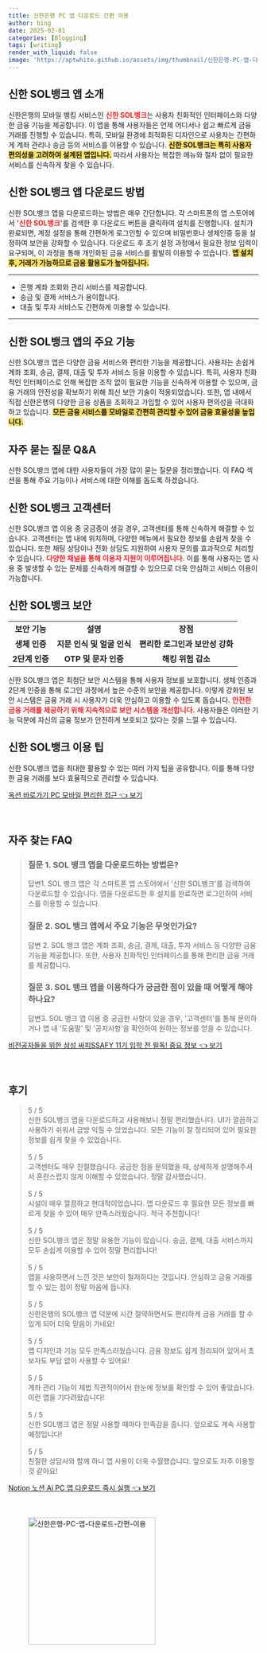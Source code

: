 ```yaml
---
title: 신한은행 PC 앱 다운로드 간편 이용
author: bing
date: 2025-02-01
categories: [Blogging]
tags: [writing]
render_with_liquid: false
image: 'https://aptwhite.github.io/assets/img/thumbnail/신한은행-PC-앱-다운로드-간편-이용.webp'
---
```



<h2 id='신한SOL뱅크앱소개'>신한 SOL뱅크 앱 소개</h2>

<p>신한은행의 모바일 뱅킹 서비스인 <b><span style="color: #ee2323;">신한 SOL뱅크</span></b>는 사용자 친화적인 인터페이스와 다양한 금융 기능을 제공합니다. 이 앱을 통해 사용자들은 언제 어디서나 쉽고 빠르게 금융 거래를 진행할 수 있습니다. 특히, 모바일 환경에 최적화된 디자인으로 사용자는 간편하게 계좌 관리나 송금 등의 서비스를 이용할 수 있습니다. <b><span style="background-color: #ffe066;">신한 SOL뱅크는 특히 사용자 편의성을 고려하여 설계된 앱입니다.</span></b> 따라서 사용자는 복잡한 메뉴와 절차 없이 필요한 서비스를 신속하게 찾을 수 있습니다.</p>

<h2 id='신한SOL뱅크다운로드방법'>신한 SOL뱅크 앱 다운로드 방법</h2>

<p>신한 SOL뱅크 앱을 다운로드하는 방법은 매우 간단합니다. 각 스마트폰의 앱 스토어에서 <b><span style="color: #ee2323;">'신한 SOL뱅크'</span></b>를 검색한 후 다운로드 버튼을 클릭하여 설치를 진행합니다. 설치가 완료되면, 계정 설정을 통해 간편하게 로그인할 수 있으며 비밀번호나 생체인증 등을 설정하여 보안을 강화할 수 있습니다. 다운로드 후 초기 설정 과정에서 필요한 정보 입력이 요구되며, 이 과정을 통해 개인화된 금융 서비스를 활발히 이용할 수 있습니다. <b><span style="background-color: #ffe066;">앱 설치 후, 거래가 가능하므로 금융 활용도가 높아집니다.</span></b></p>

<hr />

<ul>
    <li>은행 계좌 조회와 관리 서비스를 제공합니다.</li>
    <li>송금 및 결제 서비스가 용이합니다.</li>
    <li>대출 및 투자 서비스도 간편하게 이용할 수 있습니다.</li>
</ul>

<hr />

<h2 id='신한SOL뱅크주요기능'>신한 SOL뱅크 앱의 주요 기능</h2>

<p>신한 SOL뱅크 앱은 다양한 금융 서비스와 편리한 기능을 제공합니다. 사용자는 손쉽게 계좌 조회, 송금, 결제, 대출 및 투자 서비스 등을 이용할 수 있습니다. 특히, 사용자 친화적인 인터페이스로 인해 복잡한 조작 없이 필요한 기능을 신속하게 이용할 수 있으며, 금융 거래의 안전성을 확보하기 위해 최신 보안 기술이 적용되었습니다. 또한, 앱 내에서 직접 신한은행의 다양한 금융 상품을 조회하고 가입할 수 있어 사용자 편의성을 극대화하고 있습니다. <b><span style="background-color: #ffe066;">모든 금융 서비스를 모바일로 간편히 관리할 수 있어 금융 효율성을 높입니다.</span></b></p>

<h2 id='자주묻는질문'>자주 묻는 질문 Q&A</h2>

<p>신한 SOL뱅크 앱에 대한 사용자들이 가장 많이 묻는 질문을 정리했습니다. 이 FAQ 섹션을 통해 주요 기능이나 서비스에 대한 이해를 돕도록 하겠습니다.</p>

<h2 id='신한SOL뱅크고객센터'>신한 SOL뱅크 고객센터</h2>

<p>신한 SOL뱅크 앱 이용 중 궁금증이 생길 경우, 고객센터를 통해 신속하게 해결할 수 있습니다. 고객센터는 앱 내에 위치하며, 다양한 메뉴에서 필요한 정보를 손쉽게 찾을 수 있습니다. 또한 채팅 상담이나 전화 상담도 지원하여 사용자 문의를 효과적으로 처리할 수 있습니다. <b><span style="color: #ee2323;">다양한 채널을 통해 이용자 지원이 이루어집니다.</span></b> 이를 통해 사용자는 앱 사용 중 발생할 수 있는 문제를 신속하게 해결할 수 있으므로 더욱 안심하고 서비스 이용이 가능합니다.</p>

<h2 id='신한SOL뱅크보안'>신한 SOL뱅크 보안</h2>

<table>
    <tr>
        <td style="text-align: center; height: 17px;"><b>보안 기능</b></td>
        <td style="text-align: center; height: 17px;"><b>설명</b></td>
        <td style="text-align: center; height: 17px;"><b>장점</b></td>
    </tr>
    <tr>
        <td style="text-align: center; height: 17px;"><b>생체 인증</b></td>
        <td style="text-align: center; height: 17px;"><b>지문 인식 및 얼굴 인식</b></td>
        <td style="text-align: center; height: 17px;"><b>편리한 로그인과 보안성 강화</b></td>
    </tr>
    <tr>
        <td style="text-align: center; height: 17px;"><b>2단계 인증</b></td>
        <td style="text-align: center; height: 17px;"><b>OTP 및 문자 인증</b></td>
        <td style="text-align: center; height: 17px;"><b>해킹 위험 감소</b></td>
    </tr>
</table>

<p>신한 SOL뱅크 앱은 최첨단 보안 시스템을 통해 사용자 정보를 보호합니다. 생체 인증과 2단계 인증을 통해 로그인 과정에서 높은 수준의 보안을 제공합니다. 이렇게 강화된 보안 시스템은 금융 거래 시 사용자가 더욱 안심하고 이용할 수 있도록 돕습니다. <b><span style="color: #ee2323;">안전한 금융 거래를 제공하기 위해 지속적으로 보안 시스템을 개선합니다.</span></b> 사용자들은 이러한 기능 덕분에 자신의 금융 정보가 안전하게 보호되고 있다는 것을 느낄 수 있습니다.</p>

<h2 id='신한SOL뱅크이용팁'>신한 SOL뱅크 이용 팁</h2>

<p>신한 SOL뱅크 앱을 최대한 활용할 수 있는 여러 가지 팁을 공유합니다. 이를 통해 다양한 금융 거래를 보다 효율적으로 관리할 수 있습니다.</p>


<p><a class="click-button" title="옥션 바로가기 PC 모바일 편리한 접근" href="https://aptwhite.github.io/posts/%EC%98%A5%EC%85%98-%EB%B0%94%EB%A1%9C%EA%B0%80%EA%B8%B0-PC-%EB%AA%A8%EB%B0%94%EC%9D%BC-%ED%8E%B8%EB%A6%AC%ED%95%9C-%EC%A0%91%EA%B7%BC/" rel="dofollow">옥션 바로가기 PC 모바일 편리한 접근 👈 보기</a></p><br>
<h2 id='자주_찾는_FAQ'>자주 찾는 FAQ</h2>
<div itemscope="" itemtype="https://schema.org/FAQPage"> 
<blockquote> 
<div itemscope="" itemprop="mainEntity" itemtype="https://schema.org/Question"> 
<h3 itemprop="name">질문 1. SOL 뱅크 앱을 다운로드하는 방법은?</h3> 
<div itemscope="" itemprop="acceptedAnswer" itemtype="https://schema.org/Answer"> 
<span itemprop="text"> 
<p>답변1. SOL 뱅크 앱은 각 스마트폰 앱 스토어에서 '신한 SOL뱅크'를 검색하여 다운로드할 수 있습니다. 앱을 다운로드한 후 설치를 완료하면 로그인하여 서비스를 이용할 수 있습니다.</p> 
</span> 
</div> 
</div> 

<div itemscope="" itemprop="mainEntity" itemtype="https://schema.org/Question"> 
<h3 itemprop="name">질문 2. SOL 뱅크 앱에서 주요 기능은 무엇인가요?</h3> 
<div itemscope="" itemprop="acceptedAnswer" itemtype="https://schema.org/Answer"> 
<span itemprop="text"> 
<p>답변 2. SOL 뱅크 앱은 계좌 조회, 송금, 결제, 대출, 투자 서비스 등 다양한 금융 기능을 제공합니다. 또한, 사용자 친화적인 인터페이스를 통해 편리한 금융 거래를 제공합니다.</p> 
</span> 
</div> 
</div> 

<div itemscope="" itemprop="mainEntity" itemtype="https://schema.org/Question"> 
<h3 itemprop="name">질문 3. SOL 뱅크 앱을 이용하다가 궁금한 점이 있을 때 어떻게 해야 하나요?</h3> 
<div itemscope="" itemprop="acceptedAnswer" itemtype="https://schema.org/Answer"> 
<span itemprop="text"> 
<p>답변3. SOL 뱅크 앱 이용 중 궁금한 사항이 있을 경우, '고객센터'를 통해 문의하거나 앱 내 '도움말' 및 '공지사항'을 확인하여 원하는 정보를 얻을 수 있습니다.</p> 
</span> 
</div> 
</div> 

</blockquote> 
</div>
<p><a class="click-button" title="비전공자들을 위한 삼성 싸피SSAFY 11기 입학 전 필독! 중요 정보" href="https://aptwhite.github.io/posts/%EB%B9%84%EC%A0%84%EA%B3%B5%EC%9E%90%EB%93%A4%EC%9D%84-%EC%9C%84%ED%95%9C-%EC%82%BC%EC%84%B1-%EC%8B%B8%ED%94%BCSSAFY-11%EA%B8%B0-%EC%9E%85%ED%95%99-%EC%A0%84-%ED%95%84%EB%8F%85!-%EC%A4%91%EC%9A%94-%EC%A0%95%EB%B3%B4/" rel="dofollow">비전공자들을 위한 삼성 싸피SSAFY 11기 입학 전 필독! 중요 정보 👈 보기</a></p><br>
<h2 id='후기'>후기</h2>
<div itemscope itemtype="https://schema.org/Product">
  <blockquote>
  <div itemprop="review" itemscope itemtype="https://schema.org/Review">
      <div itemprop="reviewRating" itemscope itemtype="https://schema.org/Rating"> <span itemprop="ratingValue">5</span> / <span itemprop="bestRating">5</span> </div>
      <span itemprop="reviewBody">신한 SOL뱅크 앱을 다운로드하고 사용해보니 정말 편리했습니다. UI가 깔끔하고 사용하기 쉬워서 금방 익힐 수 있었습니다. 모든 기능이 잘 정리되어 있어 필요한 정보를 쉽게 찾을 수 있었습니다.</span>
  </div>
  <br>
  <div itemprop="review" itemscope itemtype="https://schema.org/Review">
      <div itemprop="reviewRating" itemscope itemtype="https://schema.org/Rating"> <span itemprop="ratingValue">5</span> / <span itemprop="bestRating">5</span> </div>
      <span itemprop="reviewBody">고객센터도 매우 친절했습니다. 궁금한 점을 문의했을 때, 상세하게 설명해주셔서 혼란스럽지 않게 이해할 수 있었습니다. 정말 감사했습니다.</span>
  </div>
  <br>
  <div itemprop="review" itemscope itemtype="https://schema.org/Review">
      <div itemprop="reviewRating" itemscope itemtype="https://schema.org/Rating"> <span itemprop="ratingValue">5</span> / <span itemprop="bestRating">5</span> </div>
      <span itemprop="reviewBody">시설이 매우 깔끔하고 현대적이었습니다. 앱 다운로드 후 필요한 모든 정보를 빠르게 찾을 수 있어 매우 만족스러웠습니다. 적극 추천합니다!</span>
  </div>
  <br>
  <div itemprop="review" itemscope itemtype="https://schema.org/Review">
      <div itemprop="reviewRating" itemscope itemtype="https://schema.org/Rating"> <span itemprop="ratingValue">5</span> / <span itemprop="bestRating">5</span> </div>
      <span itemprop="reviewBody">신한 SOL뱅크 앱은 정말 유용한 기능이 많습니다. 송금, 결제, 대출 서비스까지 모두 손쉽게 이용할 수 있어 정말 편리합니다!</span>
  </div>
  <br>
  <div itemprop="review" itemscope itemtype="https://schema.org/Review">
      <div itemprop="reviewRating" itemscope itemtype="https://schema.org/Rating"> <span itemprop="ratingValue">5</span> / <span itemprop="bestRating">5</span> </div>
      <span itemprop="reviewBody">앱을 사용하면서 느낀 것은 보안이 철저하다는 것입니다. 안심하고 금융 거래를 할 수 있는 점이 정말 마음에 듭니다.</span>
  </div>
  <br>
  <div itemprop="review" itemscope itemtype="https://schema.org/Review">
      <div itemprop="reviewRating" itemscope itemtype="https://schema.org/Rating"> <span itemprop="ratingValue">5</span> / <span itemprop="bestRating">5</span> </div>
      <span itemprop="reviewBody">신한은행의 SOL뱅크 앱 덕분에 시간 절약하면서도 편리하게 금융 거래를 할 수 있게 되어 더욱 믿음이 가네요!</span>
  </div>
  <br>
  <div itemprop="review" itemscope itemtype="https://schema.org/Review">
      <div itemprop="reviewRating" itemscope itemtype="https://schema.org/Rating"> <span itemprop="ratingValue">5</span> / <span itemprop="bestRating">5</span> </div>
      <span itemprop="reviewBody">앱 디자인과 기능 모두 만족스러웠습니다. 금융 정보도 쉽게 정리되어 있어서 초보자도 부담 없이 사용할 수 있어요!</span>
  </div>
  <br>
  <div itemprop="review" itemscope itemtype="https://schema.org/Review">
      <div itemprop="reviewRating" itemscope itemtype="https://schema.org/Rating"> <span itemprop="ratingValue">5</span> / <span itemprop="bestRating">5</span> </div>
      <span itemprop="reviewBody">계좌 관리 기능이 제법 직관적이어서 한눈에 정보를 확인할 수 있어 좋았습니다. 이런 앱을 기다려왔습니다!</span>
  </div>
  <br>
  <div itemprop="review" itemscope itemtype="https://schema.org/Review">
      <div itemprop="reviewRating" itemscope itemtype="https://schema.org/Rating"> <span itemprop="ratingValue">5</span> / <span itemprop="bestRating">5</span> </div>
      <span itemprop="reviewBody">신한 SOL뱅크 앱은 정말 사용할 때마다 만족감을 줍니다. 앞으로도 계속 사용할 예정입니다!</span>
  </div>
  <br>
  <div itemprop="review" itemscope itemtype="https://schema.org/Review">
      <div itemprop="reviewRating" itemscope itemtype="https://schema.org/Rating"> <span itemprop="ratingValue">5</span> / <span itemprop="bestRating">5</span> </div>
      <span itemprop="reviewBody">친절한 상담사와 함께 하니 앱 사용이 더욱 수월했습니다. 앞으로도 자주 이용할 것 같아요!</span>
  </div>
  </blockquote>
</div>
<p><a class="click-button" title="Notion 노션 Ai PC 앱 다운로드 즉시 실행" href="https://aptwhite.github.io/posts/Notion-%EB%85%B8%EC%85%98-Ai-PC-%EC%95%B1-%EB%8B%A4%EC%9A%B4%EB%A1%9C%EB%93%9C-%EC%A6%89%EC%8B%9C-%EC%8B%A4%ED%96%89/" rel="dofollow">Notion 노션 Ai PC 앱 다운로드 즉시 실행 👈 보기</a></p><br>
<figure class="image"><img src="https://aptwhite.github.io/assets/img/thumbnail/신한은행-PC-앱-다운로드-간편-이용.webp" alt="신한은행-PC-앱-다운로드-간편-이용" width="256" height="256"></figure>
